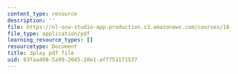 ```yaml
---
content_type: resource
description: ''
file: https://ol-ocw-studio-app-production.s3.amazonaws.com/courses/18-03sc-differential-equations-fall-2011/83faa4085a99204528e1aff751171537_9KbpbBMThTE.pdf
file_type: application/pdf
learning_resource_types: []
resourcetype: Document
title: 3play pdf file
uid: 83faa408-5a99-2045-28e1-aff751171537
---
```

